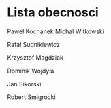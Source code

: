 # Lista obecnosci
Paweł Kochanek
Michal Witkowski



Rafał Sudnikiewicz

Krzysztof Magdziak



Dominik Wojdyła








Jan Sikorski

Robert Smigrocki